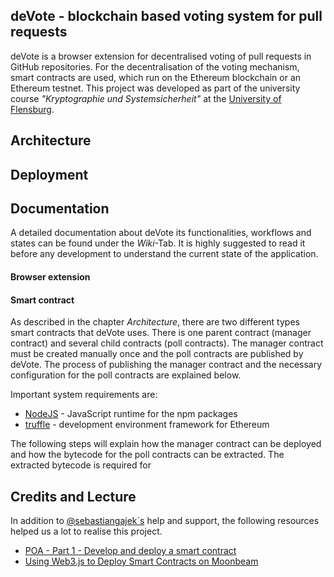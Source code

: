 ## deVote - blockchain based voting system for pull requests

deVote is a browser extension for decentralised voting of pull requests in GitHub repositories. For the decentralisation of the voting mechanism, smart contracts are used, which run on the Ethereum blockchain or an Ethereum testnet. This project was developed as part of the university course *"Kryptographie und Systemsicherheit"* at the [University of Flensburg](https://hs-flensburg.de/).

## Architecture

## Deployment

## Documentation

A detailed documentation about deVote its functionalities, workflows and states can be found under the *Wiki*-Tab. It is highly suggested to read it before any development to understand the current state of the application.

#### Browser extension

#### Smart contract

As described in the chapter *Architecture*, there are two different types smart contracts that deVote uses. There is one parent contract (manager contract) and several child contracts (poll contracts). The manager contract must be created manually once and the poll contracts are published by deVote. The process of publishing the manager contract and the necessary configuration for the poll contracts are explained below.

Important system requirements are:
* [NodeJS](https://nodejs.org/) - JavaScript runtime for the npm packages
* [truffle](https://github.com/trufflesuite/truffle) - development environment framework for Ethereum

The following steps will explain how the manager contract can be deployed and how the bytecode for the poll contracts can be extracted. The extracted bytecode is required for 


## Credits and Lecture

In addition to [@sebastiangajek´s](https://github.com/sebastiangajek) help and support, the following resources helped us a lot to realise this project.

* [POA - Part 1 - Develop and deploy a smart contract](https://kauri.io/#article/549b50d2318741dbba209110bb9e350e)
* [Using Web3.js to Deploy Smart Contracts on Moonbeam](https://docs.moonbeam.network/getting-started/local-node/web3-js/web3-contract/)
